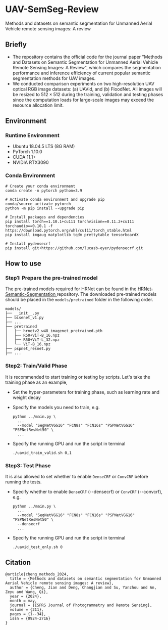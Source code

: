 # UAV-SemSeg-Review
Methods and datasets on semantic segmentation for Unmanned Aerial Vehicle remote sensing images: A review

## Briefly

* The repository contains the official code for the journal paper "Methods and Datasets on Semantic Segmentation for Unmanned Aerial Vehicle Remote Sensing Images: A Review", which compares the segmentation performance and inference efficiency of current popular semantic segmentation methods for UAV images.
* We conducted comparison experiments on two high-resolution UAV optical RGB image datasets: (a) UAVid, and (b) FloodNet. All images will be resized to $512\times512$ during the training, validation and testing phases since the computation loads for large-scale images may exceed the resource allocation limit.

## Environment

### Runtime Environment

* Ubuntu 18.04.5 LTS (8G RAM)
* PyTorch 1.10.0
* CUDA 11.1+
* NVIDIA RTX3090

### Conda Environment

```shell
# Create your conda environment
conda create -n pytorch python=3.9

# Activate conda environment and upgrade pip
conda/source activate pytorch
python -m pip install --upgrade pip

# Install packages and dependencies
pip install torch==1.10.1+cu111 torchvision==0.11.2+cu111 torchaudio==0.10.1 -f https://download.pytorch.org/whl/cu111/torch_stable.html
pip install imgaug matplotlib tqdm prettytable tensorboardX 

# Install pydensecrf
pip install git+https://github.com/lucasb-eyer/pydensecrf.git
```

## How to use

### Step1: Prepare the pre-trained model

The pre-trained models required for HRNet can be found in the [HRNet-Semantic-Segmentation
](https://github.com/HRNet/HRNet-Semantic-Segmentation) repository. The downloaded pre-trained models should be placed in the `models/pretrained` folder in the following order.

```
models/
├── __init__.py
├── bisenet_v1.py
├── ...
├── pretrained
│   ├── hrnetv2_w48_imagenet_pretrained.pth
│   ├── R50+ViT-B_16.npz
│   ├── R50+ViT-L_32.npz
│   └── ViT-B_16.npz
├── pspnet_resnet.py
├── ...
```

### Step2: Train/Valid Phase

It is recommended to start training or testing by scripts. Let's take the training phase as an example,

* Set the hyper-parameters for training phase, such as learning rate and weight decay

* Specify the models you need to train, e.g.
  
  ```shell
  python ../main.py \
    ...
    --model "SegNetVGG16" "FCN8s" "FCN16s" "PSPNetVGG16" "PSPNetResNet50" \
    ...
  ```

* Specify the running GPU and run the script in terminal 
  
  ```shell
  ./uavid_train_valid.sh 0,1
  ```

### Step3: Test Phase

It is also allowed to set whether to enable `DenseCRF` or `ConvCRF` before running the tests.

  * Specify whether to enable `DenseCRF` (--densecrf) or `ConvCRF` (--convcrf), e.g.

    ```
    python ../main.py \
      ...
      --model "SegNetVGG16" "FCN8s" "FCN16s" "PSPNetVGG16" "PSPNetResNet50" \
      --densecrf
      ...
    ```

  * Specify the running GPU and run the script in terminal 

    ```
    ./uavid_test_only.sh 0
    ```

## Citation

  ```
  @article{cheng_methods_2024,
    title = {Methods and datasets on semantic segmentation for Unmanned Aerial Vehicle remote sensing images: A review},
    author = {Cheng, Jian and Deng, Changjian and Su, Yanzhou and An, Zeyu and Wang, Qi},
    year = {2024},
    month = may,
    journal = {ISPRS Journal of Photogrammetry and Remote Sensing},
    volume = {211},
    pages = {1--34},
    issn = {0924-2716}
  }
  ```
